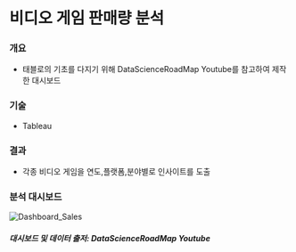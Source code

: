 # 비디오 게임 판매량 분석

### 개요
- 태블로의 기초를 다지기 위해 DataScienceRoadMap Youtube를 참고하여 제작한 대시보드

### 기술
- Tableau

### 결과
- 각종 비디오 게임을 연도,플랫폼,분야별로 인사이트를 도출

###  분석 대시보드
![Dashboard_Sales](https://user-images.githubusercontent.com/109095108/235032491-767506d1-fc7d-424f-9071-ea144631e160.png)


##### 대시보드 및 데이터 출저: DataScienceRoadMap Youtube
